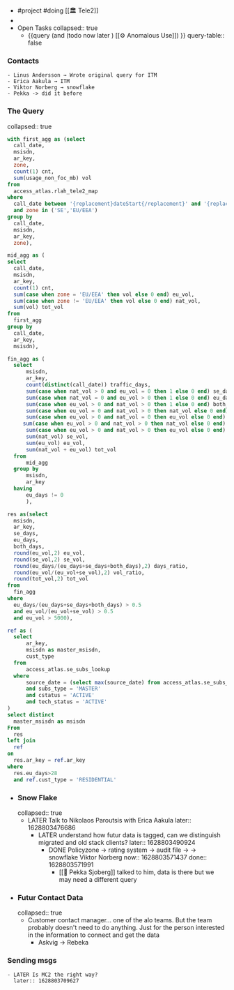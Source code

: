 - #project #doing [[🏛 Tele2]]
-
- Open Tasks
  collapsed:: true
	- {{query (and (todo now later ) [[⚙️ Anomalous Use]]) }}
	  query-table:: false
### Contacts
	- Linus Andersson → Wrote original query for ITM
	- Erica Aakula → ITM
	- Viktor Norberg → snowflake
	- Pekka -> did it before
### The Query
collapsed:: true

```sql
with first_agg as (select
  call_date,
  msisdn,
  ar_key,
  zone,
  count(1) cnt,
  sum(usage_non_foc_mb) vol
from
  access_atlas.rlah_tele2_map
where
  call_date between '{replacement}dateStart{/replacement}' and '{replacement}dateEnd{/replacement}'
  and zone in ('SE','EU/EEA')
group by
  call_date,
  msisdn,
  ar_key,
  zone),

mid_agg as (
select
  call_date,
  msisdn,
  ar_key,
  count(1) cnt,
  sum(case when zone = 'EU/EEA' then vol else 0 end) eu_vol,
  sum(case when zone != 'EU/EEA' then vol else 0 end) nat_vol,
  sum(vol) tot_vol
from
  first_agg
group by
  call_date,
  ar_key,
  msisdn),

fin_agg as (
  select
      msisdn,
      ar_key,
      count(distinct(call_date)) traffic_days,
      sum(case when nat_vol > 0 and eu_vol = 0 then 1 else 0 end) se_days,
      sum(case when nat_vol = 0 and eu_vol > 0 then 1 else 0 end) eu_days,
      sum(case when eu_vol > 0 and nat_vol > 0 then 1 else 0 end) both_days,
      sum(case when eu_vol = 0 and nat_vol > 0 then nat_vol else 0 end) se_only_vol,
      sum(case when eu_vol > 0 and nat_vol = 0 then eu_vol else 0 end) eu_only_vol,
     sum(case when eu_vol > 0 and nat_vol > 0 then nat_vol else 0 end) se_both_vol,
      sum(case when eu_vol > 0 and nat_vol > 0 then eu_vol else 0 end) eu_both_vol,
      sum(nat_vol) se_vol,
      sum(eu_vol) eu_vol,
      sum(nat_vol + eu_vol) tot_vol
  from
      mid_agg
  group by
      msisdn,
      ar_key
  having
      eu_days != 0
      ),

res as(select
  msisdn,
  ar_key,
  se_days,
  eu_days,
  both_days,
  round(eu_vol,2) eu_vol,
  round(se_vol,2) se_vol,
  round(eu_days/(eu_days+se_days+both_days),2) days_ratio,
  round(eu_vol/(eu_vol+se_vol),2) vol_ratio,
  round(tot_vol,2) tot_vol
from
  fin_agg
where
  eu_days/(eu_days+se_days+both_days) > 0.5
  and eu_vol/(eu_vol+se_vol) > 0.5
  and eu_vol > 5000),

ref as (
  select
      ar_key,
      msisdn as master_msisdn,
      cust_type
  from
      access_atlas.se_subs_lookup
  where
      source_date = (select max(source_date) from access_atlas.se_subs_lookup)
      and subs_type = 'MASTER'
      and cstatus = 'ACTIVE'
      and tech_status = 'ACTIVE'
)
select distinct
  master_msisdn as msisdn
From
  res
left join
  ref
on
  res.ar_key = ref.ar_key
where
  res.eu_days>28
  and ref.cust_type = 'RESIDENTIAL'
```
- ### Snow Flake
  collapsed:: true
	- LATER Talk to Nikolaos Paroutsis with Erica Aakula
	  later:: 1628803476686
		- LATER understand how futur data is tagged, can we distinguish migrated and old stack clients?
		  later:: 1628803490924
			- DONE Policyzone → rating system → audit file → → snowflake Viktor Norberg
			  now:: 1628803571437
			  done:: 1628803571991
				- [[👤 Pekka Sjoberg]] talked to him, data is there but we may need a different query
- ### Futur Contact Data
  collapsed:: true
	- Customer contact manager... one of the alo teams. But the team probably doesn't need to do anything. Just for the person interested in the information to connect and get the data
		- Askvig -> Rebeka
### Sending msgs
	- LATER Is MC2 the right way?
	  later:: 1628803709627